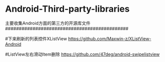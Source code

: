 # Android-Third-party-libraries
主要收集Android方面的第三方的开源库文件
#############################################

#下来刷新的列表控件XListView
https://github.com/Maxwin-z/XListView-Android

#ListView左右滑动Item删除
https://github.com/47deg/android-swipelistview
